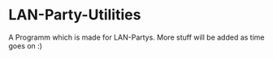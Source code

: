 # LAN-Party-Utilities
A Programm which is made for LAN-Partys. More stuff will be added as time goes on :)
